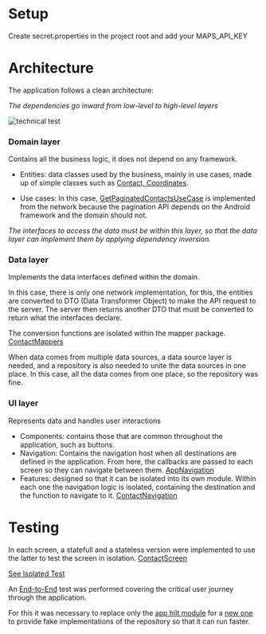 # Setup
Create secret.properties in the project root and add your MAPS_API_KEY

# Architecture
The application follows a clean architecture:

*The dependencies go inward from low-level to high-level layers*

![technical test](https://github.com/user-attachments/assets/d16e3713-517b-413d-ab64-a62eb94d267b)


### Domain layer
Contains all the business logic, it does not depend on any framework.

- Entities: data classes used by the business, mainly in use cases, made up of simple classes such as [Contact, Coordinates](https://github.com/enmanuel52/technical-test/tree/dev/app/src/main/java/com/enmanuelbergling/technicaltest/domain/entity).

- Use cases: In this case, [GetPaginatedContactsUseCase](https://github.com/enmanuel52/technical-test/blob/dev/app/src/main/java/com/enmanuelbergling/technicaltest/domain/usecase/GetPaginatedContactsUseCase.kt) is implemented from the network because the pagination API depends on the Android framework and the domain should not.

*The interfaces to access the data must be within this layer, so that the data layer can implement them by applying dependency inversion.*

### Data layer
Implements the data interfaces defined within the domain.

In this case, there is only one network implementation, for this, the entities are converted to DTO (Data Transformer Object) to make the API request to the server. 
The server then returns another DTO that must be converted to return what the interfaces declare.

The conversion functions are isolated within the mapper package. [ContactMappers](https://github.com/enmanuel52/technical-test/blob/dev/app/src/main/java/com/enmanuelbergling/technicaltest/data/network/mappers/ContactMappers.kt)

When data comes from multiple data sources, a data source layer is needed, and a repository is also needed to unite the data sources in one place.
In this case, all the data comes from one place, so the repository was fine.

### UI layer
Represents data and handles user interactions

- Components: contains those that are common throughout the application, such as buttons.
- Navigation: Contains the navigation host when all destinations are defined in the application.
From here, the callbacks are passed to each screen so they can navigate between them. [AppNavigation](https://github.com/enmanuel52/technical-test/blob/dev/app/src/main/java/com/enmanuelbergling/technicaltest/ui/navigation/AppNavigation.kt)
- Features: designed so that it can be isolated into its own module. Within each one the navigation logic is isolated,
containing the destination and the function to navigate to it. [ContactNavigation](https://github.com/enmanuel52/technical-test/blob/dev/app/src/main/java/com/enmanuelbergling/technicaltest/ui/feature/contact/navigation/ContactNavigation.kt)

# Testing
In each screen, a statefull and a stateless version were implemented to use the latter to test the screen in isolation. [ContactScreen](https://github.com/enmanuel52/technical-test/blob/dev/app/src/main/java/com/enmanuelbergling/technicaltest/ui/feature/contact/detail/ContactScreen.kt)

[See Isolated Test](https://github.com/enmanuel52/technical-test/blob/dev/app/src/androidTest/java/com/enmanuelbergling/technicaltest/tests/ContactDetailsTest.kt)

An [End-to-End](https://github.com/enmanuel52/technical-test/blob/dev/app/src/androidTest/java/com/enmanuelbergling/technicaltest/tests/EndToEndTest.kt) test was performed covering the critical user journey through the application.

For this it was necessary to replace only the [app hilt module](https://github.com/enmanuel52/technical-test/blob/dev/app/src/main/java/com/enmanuelbergling/technicaltest/data/network/di/NetworkModule.kt) 
for a [new one](https://github.com/enmanuel52/technical-test/blob/dev/app/src/androidTest/java/com/enmanuelbergling/technicaltest/di/TestNetworkModule.kt) to provide fake implementations of the repository so that it can run faster.
